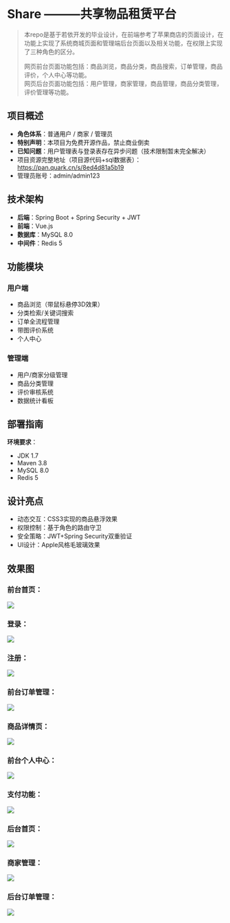 # Share ———共享物品租赁平台
>本repo是基于若依开发的毕业设计，在前端参考了苹果商店的页面设计，在功能上实现了系统商城页面和管理端后台页面以及相关功能，在权限上实现了三种角色的区分。
>
>网页前台页面功能包括：商品浏览，商品分类，商品搜索，订单管理，商品评价，个人中心等功能。<br>
>网页后台页面功能包括：用户管理，商家管理，商品管理，商品分类管理，评价管理等功能。<br>
## 项目概述
- **角色体系**：普通用户 / 商家 / 管理员
- **特别声明**：本项目为免费开源作品，禁止商业倒卖
- **已知问题**：用户管理表与登录表存在异步问题（技术限制暂未完全解决）
- 项目资源完整地址（项目源代码+sql数据表）：https://pan.quark.cn/s/8ed4d81a5b19<br>
- 管理员账号：admin/admin123

## 技术架构
- **后端**：Spring Boot + Spring Security + JWT
- **前端**：Vue.js
- **数据库**：MySQL 8.0
- **中间件**：Redis 5

## 功能模块
### 用户端
- 商品浏览（带鼠标悬停3D效果）
- 分类检索/关键词搜索
- 订单全流程管理
- 带图评价系统
- 个人中心

### 管理端
- 用户/商家分级管理
- 商品分类管理
- 评价审核系统
- 数据统计看板

## 部署指南
**环境要求**：
- JDK 1.7
- Maven 3.8 
- MySQL 8.0
- Redis 5

## 设计亮点
- 动态交互：CSS3实现的商品悬浮效果
- 权限控制：基于角色的路由守卫
- 安全策略：JWT+Spring Security双重验证
- UI设计：Apple风格毛玻璃效果

## 效果图
### 前台首页：
![](效果图/商城首页.png)
### 登录：
![](效果图/登录.png)
### 注册：
![](效果图/注册.png)
### 前台订单管理：
![](效果图/订单管理.png)
### 商品详情页：
![](效果图/商品详情页.png)
### 前台个人中心：
![](效果图/前台个人中心.png)
### 支付功能：
![](效果图/支付功能.png)
### 后台首页：
![](效果图/后台首页.png)
### 商家管理：
![](效果图/商家管理.png)
### 后台订单管理：
![](效果图/后台订单管理.png)
